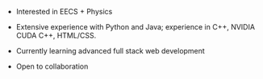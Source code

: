 - Interested in EECS + Physics

- Extensive experience with Python and Java; experience in C++, NVIDIA CUDA C++, HTML/CSS.

- Currently learning advanced full stack web development

- Open to collaboration
